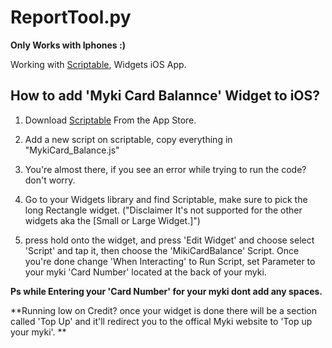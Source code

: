 # ReportTool.py

**Only Works with Iphones :)**

Working with [Scriptable](https://apps.apple.com/us/app/scriptable/id1405459188?ign-mpt=uo%3D4), Widgets iOS App.

## How to add 'Myki Card Balannce' Widget to iOS?

1) Download [Scriptable](https://apps.apple.com/us/app/scriptable/id1405459188?ign-mpt=uo%3D4) From the App Store.

2) Add a new script on scriptable, copy everything in "MykiCard_Balance.js"

3) You're almost there, if you see an error while trying to run the code? don't worry.

4) Go to your Widgets library and find Scriptable, make sure to pick the long Rectangle widget. ("Disclaimer It's not supported for the other widgets aka the [Small or Large Widget.]")

5) press hold onto the widget, and press 'Edit Widget' and choose select 'Script' and tap it, then choose the 'MikiCardBalance' Script. 
Once you're done change 'When Interacting' to Run Script, set Parameter to your myki 'Card Number' located at the back of your myki.

**Ps while Entering your 'Card Number' for your myki dont add any spaces.**

**Running low on Credit? once your widget is done there will be a section called 'Top Up' and it'll redirect you to the 
offical Myki website to 'Top up your myki'. **
